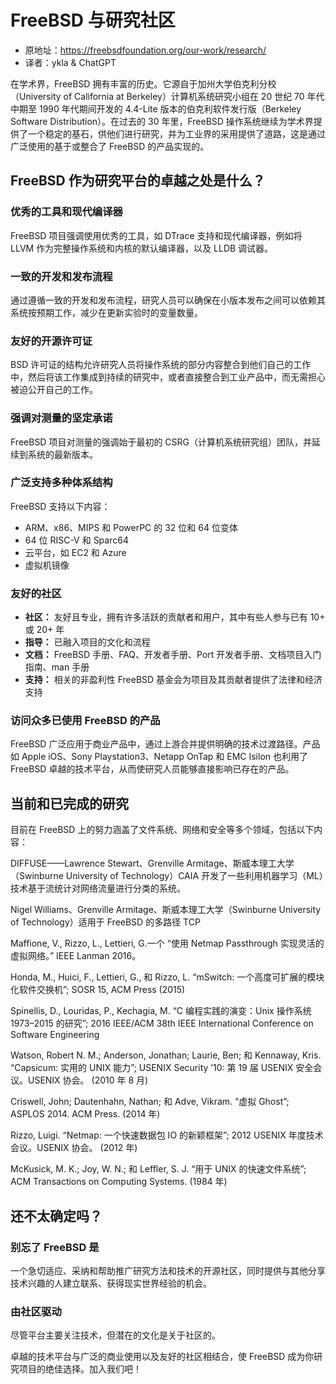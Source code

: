# FreeBSD 与研究社区

- 原地址：<https://freebsdfoundation.org/our-work/research/>
- 译者：ykla & ChatGPT

  
在学术界，FreeBSD 拥有丰富的历史。它源自于加州大学伯克利分校（University of California at Berkeley）计算机系统研究小组在 20 世纪 70 年代中期至 1990 年代期间开发的 4.4-Lite 版本的伯克利软件发行版（Berkeley Software Distribution）。在过去的 30 年里，FreeBSD 操作系统继续为学术界提供了一个稳定的基石，供他们进行研究，并为工业界的采用提供了道路，这是通过广泛使用的基于或整合了 FreeBSD 的产品实现的。

## FreeBSD 作为研究平台的卓越之处是什么？

### 优秀的工具和现代编译器

FreeBSD 项目强调使用优秀的工具，如 DTrace 支持和现代编译器，例如将 LLVM 作为完整操作系统和内核的默认编译器，以及 LLDB 调试器。

### 一致的开发和发布流程

通过遵循一致的开发和发布流程，研究人员可以确保在小版本发布之间可以依赖其系统按预期工作，减少在更新实验时的变量数量。

### 友好的开源许可证

BSD 许可证的结构允许研究人员将操作系统的部分内容整合到他们自己的工作中，然后将该工作集成到持续的研究中，或者直接整合到工业产品中，而无需担心被迫公开自己的工作。

### 强调对测量的坚定承诺

FreeBSD 项目对测量的强调始于最初的 CSRG（计算机系统研究组）团队，并延续到系统的最新版本。

### 广泛支持多种体系结构

FreeBSD 支持以下内容：

- ARM、x86、MIPS 和 PowerPC 的 32 位和 64 位变体
- 64 位 RISC-V 和 Sparc64
- 云平台，如 EC2 和 Azure
- 虚拟机镜像

### 友好的社区

- **社区：** 友好且专业，拥有许多活跃的贡献者和用户，其中有些人参与已有 10+ 或 20+ 年
- **指导：** 已融入项目的文化和流程
- **文档：** FreeBSD 手册、FAQ、开发者手册、Port 开发者手册、文档项目入门指南、man 手册
- **支持：** 相关的非盈利性 FreeBSD 基金会为项目及其贡献者提供了法律和经济支持
  
### 访问众多已使用 FreeBSD 的产品

FreeBSD 广泛应用于商业产品中，通过上游合并提供明确的技术过渡路径。产品如 Apple iOS、Sony Playstation3、Netapp OnTap 和 EMC Isilon 也利用了 FreeBSD 卓越的技术平台，从而使研究人员能够直接影响已存在的产品。

## 当前和已完成的研究

目前在 FreeBSD 上的努力涵盖了文件系统、网络和安全等多个领域，包括以下内容：

DIFFUSE——Lawrence Stewart、Grenville Armitage、斯威本理工大学（Swinburne University of Technology）CAIA 开发了一些利用机器学习（ML）技术基于流统计对网络流量进行分类的系统。

Nigel Williams、Grenville Armitage、斯威本理工大学（Swinburne University of Technology）适用于 FreeBSD 的多路径 TCP

Maffione, V., Rizzo, L., Lettieri, G.一个 “使用 Netmap Passthrough 实现灵活的虚拟网络。” IEEE Lanman 2016。

Honda, M., Huici, F., Lettieri, G., 和 Rizzo, L. “mSwitch: 一个高度可扩展的模块化软件交换机”; SOSR 15, ACM Press (2015)

Spinellis, D., Louridas, P., Kechagia, M. “C 编程实践的演变：Unix 操作系统 1973–2015 的研究”; 2016 IEEE/ACM 38th IEEE International Conference on Software Engineering

Watson, Robert N. M.; Anderson, Jonathan; Laurie, Ben; 和 Kennaway, Kris. “Capsicum: 实用的 UNIX 能力”; USENIX Security ’10: 第 19 届 USENIX 安全会议。USENIX 协会。 (2010 年 8 月)

Criswell, John; Dautenhahn, Nathan; 和 Adve, Vikram. “虚拟 Ghost”; ASPLOS 2014. ACM Press. (2014 年)

Rizzo, Luigi. “Netmap: 一个快速数据包 IO 的新颖框架”; 2012 USENIX 年度技术会议。USENIX 协会。 (2012 年)

McKusick, M. K.; Joy, W. N.; 和 Leffler, S. J. “用于 UNIX 的快速文件系统”; ACM Transactions on Computing Systems. (1984 年)

## 还不太确定吗？

### 别忘了 FreeBSD 是

一个急切适应、采纳和帮助推广研究方法和技术的开源社区，同时提供与其他分享技术兴趣的人建立联系、获得现实世界经验的机会。

### 由社区驱动

尽管平台主要关注技术，但潜在的文化是关于社区的。

卓越的技术平台与广泛的商业使用以及友好的社区相结合，使 FreeBSD 成为你研究项目的绝佳选择。加入我们吧！
